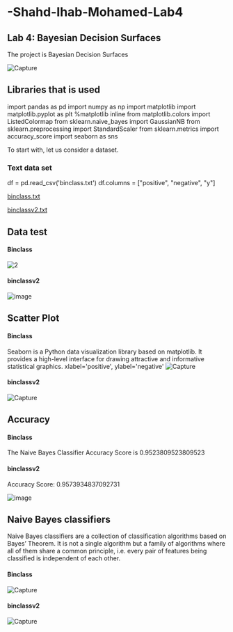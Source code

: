 # -Shahd-Ihab-Mohamed-Lab4
## Lab 4: Bayesian Decision Surfaces

The project is Bayesian Decision Surfaces

![Capture](https://user-images.githubusercontent.com/92639654/216793802-d9fe6aee-35b0-45bb-b8b1-3e77963f8934.PNG)



## Libraries that is used
import pandas as pd
import numpy as np
import matplotlib
import matplotlib.pyplot as plt
%matplotlib inline
from matplotlib.colors import ListedColormap
from sklearn.naive_bayes import GaussianNB
from sklearn.preprocessing import StandardScaler
from sklearn.metrics import accuracy_score
import seaborn as sns

To start with, let us consider a dataset.

### Text data set
df = pd.read_csv('binclass.txt') 
df.columns = ["positive", "negative", "y"] 


[binclass.txt](https://github.com/ShahdIhab/-Shahd-Ihab-Mohamed-Lab4/files/10609927/binclass.txt)


[binclassv2.txt](https://github.com/ShahdIhab/-Shahd-Ihab-Mohamed-Lab4/files/10609928/binclassv2.txt)

## Data test
#### Binclass
![2](https://user-images.githubusercontent.com/92639654/216794798-a22cee3f-e608-44d0-a700-e7889d732e8d.PNG)

#### binclassv2
![image](https://user-images.githubusercontent.com/92639654/216795214-41e8f582-5199-43a1-ac6c-d14f5fba1e6c.png)


## Scatter Plot
#### Binclass
Seaborn is a Python data visualization library based on matplotlib. It provides a high-level interface for drawing attractive and informative statistical graphics.
xlabel='positive', ylabel='negative'
![Capture](https://user-images.githubusercontent.com/92639654/216795026-80d2cef0-ad16-4c2f-81dd-a63285594c3d.PNG)

#### binclassv2
![Capture](https://user-images.githubusercontent.com/92639654/216795255-d9944701-4fac-417d-a50f-2f471adf0d44.PNG)


## Accuracy 
#### Binclass
The  Naive Bayes Classifier Accuracy Score is 0.9523809523809523
#### binclassv2
Accuracy Score:  0.9573934837092731

![image](https://user-images.githubusercontent.com/92639654/216795148-3eef889e-f635-4f18-9aec-145bb93de821.png)

## Naive Bayes classifiers 
Naive Bayes classifiers are a collection of classification algorithms based on Bayes’ Theorem. It is not a single algorithm but a family of algorithms where all of them share a common principle, i.e. every pair of features being classified is independent of each other.
#### Binclass
![Capture](https://user-images.githubusercontent.com/92639654/216795323-5c35c62c-36f2-4756-8dd1-123f7c4a1922.PNG)


#### binclassv2
![Capture](https://user-images.githubusercontent.com/92639654/216795337-812ad3e4-ba02-4d12-9ea0-5e6457948e66.PNG)






